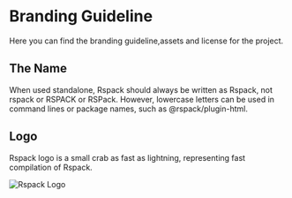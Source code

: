 # Branding Guideline

Here you can find the branding guideline,assets and license for the project.

## The Name

When used standalone, Rspack should always be written as Rspack, not rspack or RSPACK or RSPack. However, lowercase letters can be used in command lines or package names, such as @rspack/plugin-html.

## Logo

Rspack logo is a small crab as fast as lightning, representing fast compilation of Rspack.

![Rspack Logo](/logo.png)
